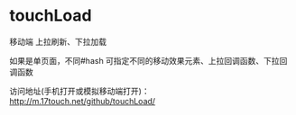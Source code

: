 # touchLoad
移动端 上拉刷新、下拉加载

如果是单页面，不同#hash 可指定不同的移动效果元素、上拉回调函数、下拉回调函数

访问地址(手机打开或模拟移动端打开)：<a href="http://m.17touch.net/github/touchLoad/">http://m.17touch.net/github/touchLoad/</a>

